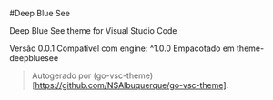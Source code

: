 #Deep Blue See

Deep Blue See theme for Visual Studio Code

Versão 0.0.1
Compatível com engine: ^1.0.0
Empacotado em theme-deepbluesee

> Autogerado por (go-vsc-theme)[https://github.com/NSAlbuquerque/go-vsc-theme].
